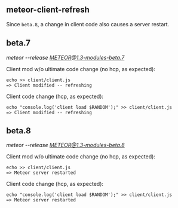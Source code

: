 ## meteor-client-refresh

Since `beta.8`, a change in client code also causes a server restart.

## beta.7

*meteor --release METEOR@1.3-modules-beta.7*

Client mod w/o ultimate code change (no hcp, as expected):

```
echo >> client/client.js
=> Client modified -- refreshing
```

Client code change (hcp, as expected):


```
echo "console.log('client load $RANDOM');" >> client/client.js
=> Client modified -- refreshing
```

## beta.8

*meteor --release METEOR@1.3-modules-beta.8*

Client mod w/o ultimate code change (no hcp, as expected):


```
echo >> client/client.js
=> Meteor server restarted
```

Client code change (hcp, as expected):

```
echo "console.log('client load $RANDOM');" >> client/client.js
=> Meteor server restarted
```
